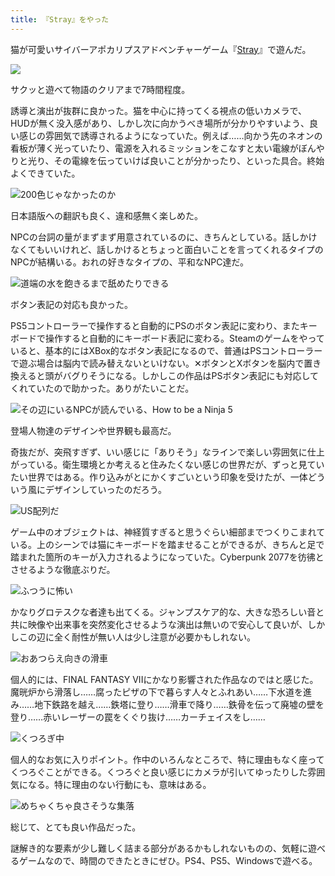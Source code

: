 ```yaml
---
title: 『Stray』をやった
---
```

猫が可愛いサイバーアポカリプスアドベンチャーゲーム『[Stray](https://store.steampowered.com/app/1332010/Stray/?l=japanese)』で遊んだ。

![](https://lh5.googleusercontent.com/zahvFUSJS1XVVE5GgE6j__gOJVLVhU8vWKOi-7goRqGxHR0Yb-Qz0ReNiSmXDB487XsUDgT1UNu9FMeq1dbLxtaiinL0I-AV52Ue7M13KDdq2eDd82HFdiB-f4mqLWSrR8j_DKv20KOSE4K2eBeQNGUfXlrMhxoqots5Tc10kihbrn2mHCEF92ipZYe-jQ)

サクッと遊べて物語のクリアまで7時間程度。

誘導と演出が抜群に良かった。猫を中心に持ってくる視点の低いカメラで、HUDが無く没入感があり、しかし次に向かうべき場所が分かりやすいよう、良い感じの雰囲気で誘導されるようになっていた。例えば……向かう先のネオンの看板が薄く光っていたり、電源を入れるミッションをこなすと太い電線がぼんやりと光り、その電線を伝っていけば良いことが分かったり、といった具合。終始よくできていた。

![](https://lh6.googleusercontent.com/w0CV8HVEluJryDU57CdW7d_6DwtUYqFS9WIxwCD0mVyjVTuFN3mOUAqUw8bK-NTQdYbcpPRM3uodFmr5l348hVg9EPo5qFfEafDpxyebG74KxJ2OeAHSFuhuBMfm8eRfop1ZovvMXlR60qV8Q0p6l5sK0uIc8u7p8l5L3HEbRzLMsTMUZ0OWWv3SSWejTA "200色じゃなかったのか")

日本語版への翻訳も良く、違和感無く楽しめた。

NPCの台詞の量がまずまず用意されているのに、きちんとしている。話しかけなくてもいいけれど、話しかけるとちょっと面白いことを言ってくれるタイプのNPCが結構いる。おれの好きなタイプの、平和なNPC達だ。

![](https://lh4.googleusercontent.com/q6KlWDvDIbzx2cIbw-7zl2QJDdb1SumQGkCeWw0w41Bqrstv33_pNwA_m5ercZYPZgPAy5Cu-cvlc2xpIPcu0I37IVoUMEArYaMixmCwktCtImZJrCsVuqslr9kTwYOeo7o7-xJzNf1Rv92YP5ckMgefPKdC_vjt6ZhaoMsLQqEtiNc-ixesgJTof3TcAw "道端の水を飽きるまで舐めたりできる")

ボタン表記の対応も良かった。

PS5コントローラーで操作すると自動的にPSのボタン表記に変わり、またキーボードで操作すると自動的にキーボード表記に変わる。Steamのゲームをやっていると、基本的にはXBox的なボタン表記になるので、普通はPSコントローラーで遊ぶ場合は脳内で読み替えないといけない。✕ボタンとXボタンを脳内で置き換えると頭がバグりそうになる。しかしこの作品はPSボタン表記にも対応してくれていたので助かった。ありがたいことだ。

![](https://lh6.googleusercontent.com/YPZX0DiMRu5u_M3PcQrTO8fJCz52g2OqMu7IIrPsIY3JVrD8-lMy0jLnIMOwO7D7VnDUk-FKLPtvLj2Vh3CX6aPZChCo1uIw-WQjhj4SvbSplyvELMKR7y9aOwOAj2x-t2BPIuiUFdVa2baez0Q9vVhWLZKvAdtluIkJJhlOIlhGCNGHQD0SaRYB5tjovQ "その辺にいるNPCが読んでいる、How to be a Ninja 5")

登場人物達のデザインや世界観も最高だ。

奇抜だが、突飛すぎず、いい感じに「ありそう」なラインで楽しい雰囲気に仕上がっている。衛生環境とか考えると住みたくない感じの世界だが、ずっと見ていたい世界ではある。作り込みがとにかくすごいという印象を受けたが、一体どういう風にデザインしていったのだろう。

![](https://lh6.googleusercontent.com/75OQxwHghuGtFvNqPgNh-9p8fPQigXHCMZSzIeDqNK4r7tldAsmvIBM6JspOYXrvuHUpqtAhb0I13MMrE1EEtD1VtpuDbWgGTAUjj9BPtzvmyDIV1mtgiX1pn_QulR2F2xcy_QMmNCqwoW13VbSvUNIN4iH-_uFPbfbdLMjI0aYnrsIaPrfYXvojeq7PZQ "US配列だ")

ゲーム中のオブジェクトは、神経質すぎると思うぐらい細部までつくりこまれている。上のシーンでは猫にキーボードを踏ませることができるが、きちんと足で踏まれた箇所のキーが入力されるようになっていた。Cyberpunk 2077を彷彿とさせるような徹底ぶりだ。

![](https://lh3.googleusercontent.com/LZxGkNpyeFto3bN5Z9jmlhN4y8QJ7fLvN8vQzzCVt5ZouLR_gnhniOKWETzGi964LFEJ4pr9zsIAHO9oKARSrIsx2uq1htQsGDFMgWR4aa9MJ8WHYCwBSlQb4PqN15u_Tx9_IK4PW-r02Gu30jSJ16XelPMmGvuIWI_kEi6bATnYD94VDixAwp0myjJL8g "ふつうに怖い")

かなりグロテスクな者達も出てくる。ジャンプスケア的な、大きな恐ろしい音と共に映像や出来事を突然変化させるような演出は無いので安心して良いが、しかしこの辺に全く耐性が無い人は少し注意が必要かもしれない。

![](https://lh4.googleusercontent.com/DCwrKOKRP_mfScwmYixVqY_r5LNifY5vS8UevBklnxaSLHy_F_AroHVEMdGhUh5ZkdHdcr3k9geKVEC0zzusrf_o0ZWj5jZ-tXsikaQtOG0cyW7PswOBmjIp586cxL1dB2i-W6RUAih37r-aRU87laGo-iwzZinN4WUyIZrTS7zqCCBhJEswOuGn9JMWKQ "おあつらえ向きの滑車")

個人的には、FINAL FANTASY VIIにかなり影響された作品なのではと感じた。魔晄炉から滑落し……腐ったピザの下で暮らす人々とふれあい……下水道を進み……地下鉄路を越え……鉄塔に登り……滑車で降り……鉄骨を伝って廃墟の壁を登り……赤いレーザーの罠をくぐり抜け……カーチェイスをし……

![](https://lh3.googleusercontent.com/yUc0ui6_lHYhqmtCRWYC_0OHew8Fv2_Bbap3ZVgKXD1Qhb3aYuZYqJn1wHeLk50oNbKsOXviFVLn7nll6737cZxMHyvsY6ff0eNVYkYKQkixRujKcWQznIlaWwEe1uRvXg5sy_2BbOZBrhvRqD18qc-WFzHb_0V7CMaHboOWMwoogoQbofgpYKxcIHXxLQ "くつろぎ中")

個人的なお気に入りポイント。作中のいろんなところで、特に理由もなく座ってくつろぐことができる。くつろぐと良い感じにカメラが引いてゆったりした雰囲気になる。特に理由のない行動にも、意味はある。

![](https://lh5.googleusercontent.com/w3FbT9KfLUzk60NyQXwzOFoUl8yQfGvObBCzmIcpHrQzsBafseN37YyB-sMJVjQLFaaxZVXtd6M5T_l3kC5k5XRzeFoPA6K8Lqqql2tvxQ3NQ9daqbUaw606H6cRXAmXtK2Gt_d-6MNNxGdA0_8r6UOXWyHeREfoHJqe-C3a5deI4cKww3k0PijWdI9RZA "めちゃくちゃ良さそうな集落")

総じて、とても良い作品だった。

謎解き的な要素が少し難しく詰まる部分があるかもしれないものの、気軽に遊べるゲームなので、時間のできたときにぜひ。PS4、PS5、Windowsで遊べる。
